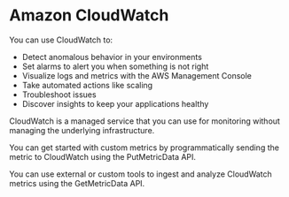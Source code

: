 
# Amazon CloudWatch

You can use CloudWatch to:

-   Detect anomalous behavior in your environments
-   Set alarms to alert you when something is not right
-   Visualize logs and metrics with the AWS Management Console
-   Take automated actions like scaling
-   Troubleshoot issues
-   Discover insights to keep your applications healthy

CloudWatch is a managed service that you can use for monitoring without managing the underlying infrastructure.

You can get started with custom metrics by programmatically sending the metric to CloudWatch using the PutMetricData API.

You can use external or custom tools to ingest and analyze CloudWatch metrics using the GetMetricData API.

